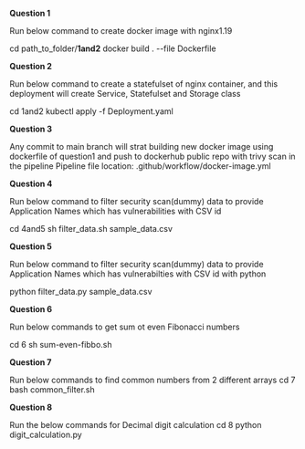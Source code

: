 **Question 1**
<!-- 
This section provides instructions to create a Docker image with Nginx version 1.19. 
Ensure you have Docker installed and configured on your system before running the command.
-->
Run below command to create docker image with nginx1.19

cd path_to_folder/**1and2**
docker build . --file Dockerfile 

**Question 2** 

Run below command to create a statefulset of nginx container, and this deployment will create Service, Statefulset and Storage class

cd 1and2
kubectl apply -f Deployment.yaml

**Question 3** 

Any commit to main branch will strat building new docker image using dockerfile of question1 and push to dockerhub public repo with trivy scan in the pipeline
Pipeline file location: .github/workflow/docker-image.yml

**Question 4**  
<!-- sample_data.csv is the dummy data to provide input to the script -->
Run below command to filter security scan(dummy) data to provide Application Names which has vulnerabilities with CSV id

cd 4and5
sh filter_data.sh sample_data.csv

**Question 5** 

<!-- sample_data.csv is the dummy data to provide input to the script 
Ensure Python is installed to run 
-->
Run below command to filter security scan(dummy) data to provide Application Names which has vulnerabilties with CSV id with python 

python filter_data.py sample_data.csv

**Question 6** 

Run below commands to get sum ot even Fibonacci numbers

cd 6 
sh sum-even-fibbo.sh

**Question 7**

Run below commands to find common numbers from 2 different arrays
cd 7 
bash common_filter.sh

**Question 8**

Run the below commands for Decimal digit calculation 
cd 8
python digit_calculation.py
